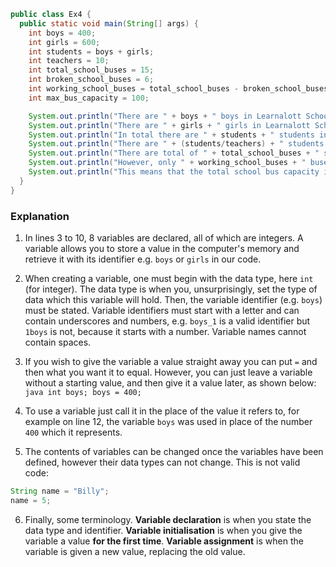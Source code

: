 ```java
public class Ex4 {
  public static void main(String[] args) {
    int boys = 400;
    int girls = 600;
    int students = boys + girls;
    int teachers = 10;
    int total_school_buses = 15;
    int broken_school_buses = 6;
    int working_school_buses = total_school_buses - broken_school_buses;
    int max_bus_capacity = 100;

    System.out.println("There are " + boys + " boys in Learnalott School");
    System.out.println("There are " + girls + " girls in Learnalott School");
    System.out.println("In total there are " + students + " students in Learnalott School");
    System.out.println("There are " + (students/teachers) + " students per teacher.");
    System.out.println("There are total of " + total_school_buses + " school buses.");
    System.out.println("However, only " + working_school_buses + " buses work.");
    System.out.println("This means that the total school bus capacity is " + (max_bus_capacity * working_school_buses) + ".");
  }
}
```

### Explanation
1. In lines 3 to 10, 8 variables are declared, all of which are integers. A variable allows you to store a value in the computer's memory and retrieve it with its identifier e.g. `boys` or `girls` in our code. 
2. When creating a variable, one must begin with the data type, here `int` (for integer). The data type is when you, unsurprisingly, set the type of data which this variable will hold. Then, the variable identifier (e.g. `boys`) must be stated. Variable identifiers must start with a letter and can contain underscores and numbers, e.g. `boys_1` is a valid identifier but `1boys` is not, because it starts with a number. Variable names cannot contain spaces.
3. If you wish to give the variable a value straight away you can put ` = ` and then what you want it to equal. However, you can just leave a variable without a starting value, and then give it a value later, as shown below:
                     ```java
                        int boys;
                        boys = 400;
                     ```

4. To use a variable just call it in the place of the value it refers to, for example on line 12, the variable `boys` was used in place of the number `400` which it represents.
5. The contents of variables can be changed once the variables have been defined, however their data types can not change. This is not valid code:
```java
String name = "Billy";
name = 5;
```
6. Finally, some terminology. **Variable declaration** is when you state the data type and identifier. **Variable initialisation** is when you give the variable a value **for the first time**. **Variable assignment** is when the variable is given a new value, replacing the old value.

